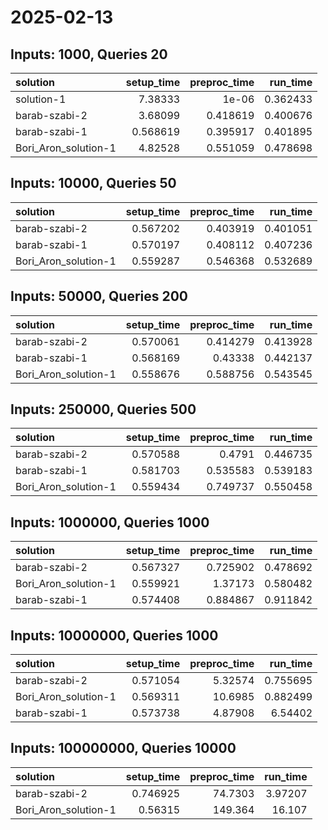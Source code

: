 # 2025-02-13

## Inputs: 1000, Queries 20

| solution             |   setup_time |   preproc_time |   run_time |
|:---------------------|-------------:|---------------:|-----------:|
| solution-1           |     7.38333  |       1e-06    |   0.362433 |
| barab-szabi-2        |     3.68099  |       0.418619 |   0.400676 |
| barab-szabi-1        |     0.568619 |       0.395917 |   0.401895 |
| Bori_Aron_solution-1 |     4.82528  |       0.551059 |   0.478698 |

## Inputs: 10000, Queries 50

| solution             |   setup_time |   preproc_time |   run_time |
|:---------------------|-------------:|---------------:|-----------:|
| barab-szabi-2        |     0.567202 |       0.403919 |   0.401051 |
| barab-szabi-1        |     0.570197 |       0.408112 |   0.407236 |
| Bori_Aron_solution-1 |     0.559287 |       0.546368 |   0.532689 |

## Inputs: 50000, Queries 200

| solution             |   setup_time |   preproc_time |   run_time |
|:---------------------|-------------:|---------------:|-----------:|
| barab-szabi-2        |     0.570061 |       0.414279 |   0.413928 |
| barab-szabi-1        |     0.568169 |       0.43338  |   0.442137 |
| Bori_Aron_solution-1 |     0.558676 |       0.588756 |   0.543545 |

## Inputs: 250000, Queries 500

| solution             |   setup_time |   preproc_time |   run_time |
|:---------------------|-------------:|---------------:|-----------:|
| barab-szabi-2        |     0.570588 |       0.4791   |   0.446735 |
| barab-szabi-1        |     0.581703 |       0.535583 |   0.539183 |
| Bori_Aron_solution-1 |     0.559434 |       0.749737 |   0.550458 |

## Inputs: 1000000, Queries 1000

| solution             |   setup_time |   preproc_time |   run_time |
|:---------------------|-------------:|---------------:|-----------:|
| barab-szabi-2        |     0.567327 |       0.725902 |   0.478692 |
| Bori_Aron_solution-1 |     0.559921 |       1.37173  |   0.580482 |
| barab-szabi-1        |     0.574408 |       0.884867 |   0.911842 |

## Inputs: 10000000, Queries 1000

| solution             |   setup_time |   preproc_time |   run_time |
|:---------------------|-------------:|---------------:|-----------:|
| barab-szabi-2        |     0.571054 |        5.32574 |   0.755695 |
| Bori_Aron_solution-1 |     0.569311 |       10.6985  |   0.882499 |
| barab-szabi-1        |     0.573738 |        4.87908 |   6.54402  |

## Inputs: 100000000, Queries 10000

| solution             |   setup_time |   preproc_time |   run_time |
|:---------------------|-------------:|---------------:|-----------:|
| barab-szabi-2        |     0.746925 |        74.7303 |    3.97207 |
| Bori_Aron_solution-1 |     0.56315  |       149.364  |   16.107   |